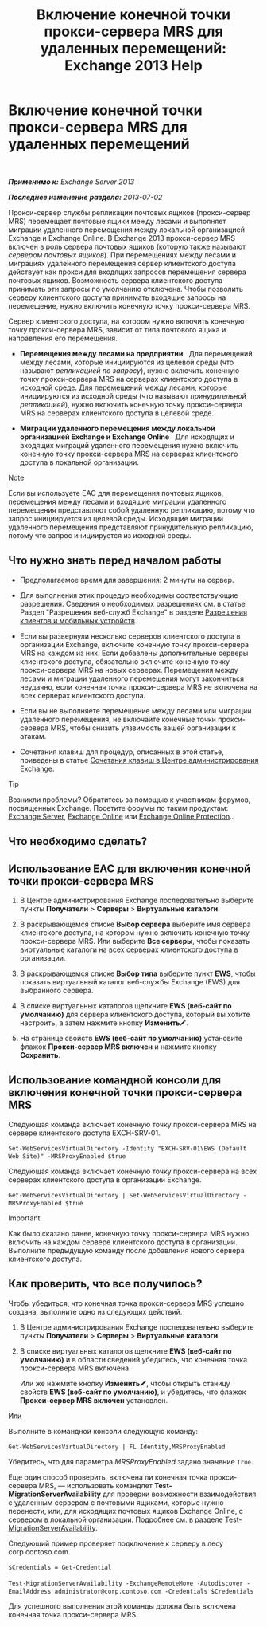 ﻿---
title: 'Включение конечной точки прокси-сервера MRS для удаленных перемещений: Exchange 2013 Help'
TOCTitle: Включение конечной точки прокси-сервера MRS для удаленных перемещений
ms:assetid: 9840f712-127e-4c2d-bfe5-1b35cdb2a31b
ms:mtpsurl: https://technet.microsoft.com/ru-ru/library/Dn155787(v=EXCHG.150)
ms:contentKeyID: 54652129
ms.date: 04/30/2018
mtps_version: v=EXCHG.150
ms.translationtype: HT
---

# Включение конечной точки прокси-сервера MRS для удаленных перемещений

 

_**Применимо к:** Exchange Server 2013_

_**Последнее изменение раздела:** 2013-07-02_

Прокси-сервер службы репликации почтовых ящиков (прокси-сервер MRS) перемещает почтовые ящики между лесами и выполняет миграции удаленного перемещения между локальной организацией Exchange и Exchange Online. В Exchange 2013 прокси-сервер MRS включен в роль сервера почтовых ящиков (которую также называют *сервером почтовых ящиков*). При перемещениях между лесами и миграциях удаленного перемещения сервер клиентского доступа действует как прокси для входящих запросов перемещения сервера почтовых ящиков. Возможность сервера клиентского доступа принимать эти запросы по умолчанию отключена. Чтобы позволить серверу клиентского доступа принимать входящие запросы на перемещение, нужно включить конечную точку прокси-сервера MRS.

Сервер клиентского доступа, на котором нужно включить конечную точку прокси-сервера MRS, зависит от типа почтового ящика и направления его перемещения.

  - **Перемещения между лесами на предприятии**   Для перемещений между лесами, которые инициируются из целевой среды (что называют *репликацией по запросу*), нужно включить конечную точку прокси-сервера MRS на серверах клиентского доступа в исходной среде. Для перемещений между лесами, которые инициируются из исходной среды (что называют *принудительной репликацией*), нужно включить конечную точку прокси-сервера MRS на серверах клиентского доступа в целевой среде.

  - **Миграции удаленного перемещения между локальной организацией Exchange и Exchange Online**   Для исходящих и входящих миграций удаленного перемещения нужно включить конечную точку прокси-сервера MRS на серверах клиентского доступа в локальной организации.

> [!NOTE]  
> Если вы используете EAC для перемещения почтовых ящиков, перемещения между лесами и входящие миграции удаленного перемещения представляют собой удаленную репликацию, потому что запрос инициируется из целевой среды. Исходящие миграции удаленного перемещения представляют принудительную репликацию, потому что запрос инициируется из исходной среды.


## Что нужно знать перед началом работы

  - Предполагаемое время для завершения: 2 минуты на сервер.

  - Для выполнения этих процедур необходимы соответствующие разрешения. Сведения о необходимых разрешениях см. в статье Раздел "Разрешения веб-служб Exchange" в разделе [Разрешения клиентов и мобильных устройств](clients-and-mobile-devices-permissions-exchange-2013-help.md).

  - Если вы развернули несколько серверов клиентского доступа в организации Exchange, включите конечную точку прокси-сервера MRS на каждом из них. Если добавлены дополнительные серверы клиентского доступа, обязательно включите конечную точку прокси-сервера MRS на новых серверах. Перемещения между лесами и миграции удаленного перемещения могут закончиться неудачно, если конечная точка прокси-сервера MRS не включена на всех серверах клиентского доступа.

  - Если вы не выполняете перемещение между лесами или миграции удаленного перемещения, не включайте конечные точки прокси-сервера MRS, чтобы снизить уязвимость вашей организации к атакам.

  - Сочетания клавиш для процедур, описанных в этой статье, приведены в статье [Сочетания клавиш в Центре администрирования Exchange](keyboard-shortcuts-in-the-exchange-admin-center-exchange-online-protection-help.md).

> [!TIP]  
> Возникли проблемы? Обратитесь за помощью к участникам форумов, посвященных Exchange. Посетите форумы по таким продуктам: <a href="https://go.microsoft.com/fwlink/p/?linkid=60612">Exchange Server</a>, <a href="https://go.microsoft.com/fwlink/p/?linkid=267542">Exchange Online</a> или <a href="https://go.microsoft.com/fwlink/p/?linkid=285351">Exchange Online Protection</a>..


## Что необходимо сделать?

## Использование EAC для включения конечной точки прокси-сервера MRS

1.  В Центре администрирования Exchange последовательно выберите пункты **Получатели** \> **Серверы** \> **Виртуальные каталоги**.

2.  В раскрывающемся списке **Выбор сервера** выберите имя сервера клиентского доступа, на котором нужно включить конечную точку прокси-сервера MRS. Или выберите **Все серверы**, чтобы показать виртуальные каталоги на всех серверах клиентского доступа в организации.

3.  В раскрывающемся списке **Выбор типа** выберите пункт **EWS**, чтобы показать виртуальный каталог веб-службы Exchange (EWS) для выбранного сервера.

4.  В списке виртуальных каталогов щелкните **EWS (веб-сайт по умолчанию)** для сервера клиентского доступа, который вы хотите настроить, а затем нажмите кнопку **Изменить**![Значок редактирования](images/Bb124582.6f53ccb2-1f13-4c02-bea0-30690e6ea71d(EXCHG.150).gif "Значок редактирования").

5.  На странице свойств **EWS (веб-сайт по умолчанию)** установите флажок **Прокси-сервер MRS включен** и нажмите кнопку **Сохранить**.

## Использование командной консоли для включения конечной точки прокси-сервера MRS

Следующая команда включает конечную точку прокси-сервера MRS на сервере клиентского доступа EXCH-SRV-01.

    Set-WebServicesVirtualDirectory -Identity "EXCH-SRV-01\EWS (Default Web Site)" -MRSProxyEnabled $true

Следующая команда включает конечную точку прокси-сервера на всех серверах клиентского доступа в организации Exchange.

    Get-WebServicesVirtualDirectory | Set-WebServicesVirtualDirectory -MRSProxyEnabled $true

> [!IMPORTANT]  
> Как было сказано ранее, конечную точку прокси-сервера MRS нужно включить на каждом сервере клиентского доступа в организации. Выполните предыдущую команду после добавления нового сервера клиентского доступа.


## Как проверить, что все получилось?

Чтобы убедиться, что конечная точка прокси-сервера MRS успешно создана, выполните одно из следующих действий.

1.  В Центре администрирования Exchange последовательно выберите пункты **Получатели** \> **Серверы** \> **Виртуальные каталоги**.

2.  В списке виртуальных каталогов щелкните **EWS (веб-сайт по умолчанию)** и в области сведений убедитесь, что конечная точка прокси-сервера MRS включена.
    
    Или же нажмите кнопку **Изменить**![Значок редактирования](images/Bb124582.6f53ccb2-1f13-4c02-bea0-30690e6ea71d(EXCHG.150).gif "Значок редактирования"), чтобы открыть станицу свойств **EWS (веб-сайт по умолчанию)**, и убедитесь, что флажок **Прокси-сервер MRS включен** установлен.

Или

Выполните в командной консоли следующую команду:

    Get-WebServicesVirtualDirectory | FL Identity,MRSProxyEnabled

Убедитесь, что для параметра *MRSProxyEnabled* задано значение `True`.

Еще один способ проверить, включена ли конечная точка прокси-сервера MRS, — использовать командлет **Test-MigrationServerAvailability** для проверки возможности взаимодействия с удаленным сервером с почтовыми ящиками, которые нужно перенести, или, для исходящих почтовых ящиков Exchange Online, с сервером в локальной организации. Подробнее см. в разделе [Test-MigrationServerAvailability](https://technet.microsoft.com/ru-ru/library/jj219169\(v=exchg.150\)).

Следующий пример проверяет подключение к серверу в лесу corp.contoso.com.

    $Credentials = Get-Credential

    Test-MigrationServerAvailability -ExchangeRemoteMove -Autodiscover -EmailAddress administrator@corp.contoso.com -Credentials $Credentials

Для успешного выполнения этой команды должна быть включена конечная точка прокси-сервера MRS.


